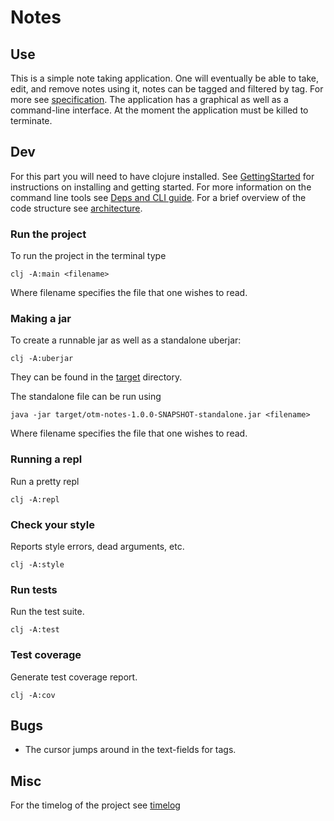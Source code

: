 # Notes

## Use

This is a simple note taking application. One will eventually be able to take, edit, and remove notes using it,
notes can be tagged and filtered by tag. For more see [specification](../master/docs/specification.org). The application has a graphical as well as a command-line interface. At the moment the application must be killed to terminate.

## Dev

For this part you will need to have clojure installed. See [GettingStarted](https://clojure.org/guides/getting_started) for instructions on installing and getting started. For more information on the command line tools see [Deps and CLI guide](https://clojure.org/reference/deps_and_cli). For a brief overview of the code structure see [architecture](../master/docs/architecture.org).

### Run the project
To run the project in the terminal type

```shell
clj -A:main <filename>
```
  
Where filename specifies the file that one wishes to read.

### Making a jar
To create a runnable jar as well as a standalone uberjar:

``` shell
clj -A:uberjar
```
They can be found in the [target](../master/target) directory.

The standalone file can be run using

``` shell
java -jar target/otm-notes-1.0.0-SNAPSHOT-standalone.jar <filename>
```

Where filename specifies the file that one wishes to read.

### Running a repl
Run a pretty repl

``` shell
clj -A:repl
```

### Check your style
Reports style errors, dead arguments, etc.

``` shell
clj -A:style
```

### Run tests
Run the test suite.

``` shell
clj -A:test
```

### Test coverage
Generate test coverage report.

``` shell
clj -A:cov
```

## Bugs

* The cursor jumps around in the text-fields for tags.

## Misc
For the timelog of the project see [timelog](../master/docs/timelog.org)
